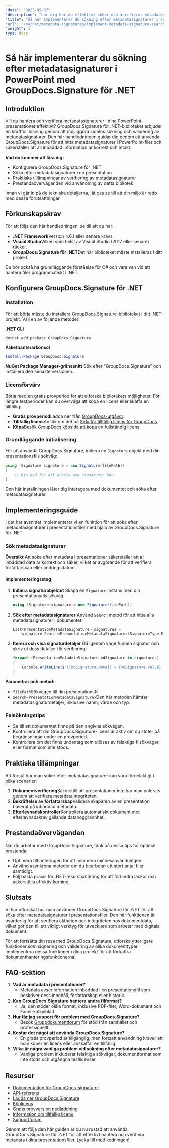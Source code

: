 ```yaml
---
"date": "2025-05-07"
"description": "Lär dig hur du effektivt söker och verifierar metadatasignaturer i PowerPoint-presentationer med GroupDocs.Signature för .NET. Den här guiden behandlar installation, implementering och praktiska tillämpningar."
"title": "Så här implementerar du sökning efter metadatasignaturer i PowerPoint-presentationer med GroupDocs.Signature för .NET"
"url": "/sv/net/metadata-signatures/implement-metadata-signature-search-groupdocs-net/"
"weight": 1
type: docs
---
```

# Så här implementerar du sökning efter metadatasignaturer i PowerPoint med GroupDocs.Signature för .NET

## Introduktion

Vill du hantera och verifiera metadatasignaturer i dina PowerPoint-presentationer effektivt? GroupDocs.Signature för .NET-biblioteket erbjuder en kraftfull lösning genom att möjliggöra sömlös sökning och validering av metadatasignaturer. Den här handledningen guidar dig genom att använda GroupDocs.Signature för att hitta metadatasignaturer i PowerPoint-filer och säkerställer att all inbäddad information är korrekt och intakt.

**Vad du kommer att lära dig:**
- Konfigurera GroupDocs.Signature för .NET
- Söka efter metadatasignaturer i en presentation
- Praktiska tillämpningar av verifiering av metadatasignaturer
- Prestandaöverväganden vid användning av detta bibliotek

Innan vi går in på de tekniska detaljerna, låt oss se till att din miljö är redo med dessa förutsättningar.

## Förkunskapskrav

För att följa den här handledningen, se till att du har:

- **.NET Framework**Version 4.6.1 eller senare krävs.
- **Visual Studio**Vilken som helst av Visual Studio (2017 eller senare) räcker.
- **GroupDocs.Signature för .NET**Det här biblioteket måste installeras i ditt projekt.

Du bör också ha grundläggande förståelse för C# och vara van vid att hantera filer programmatiskt i .NET. 

## Konfigurera GroupDocs.Signature för .NET

### Installation

För att börja måste du installera GroupDocs.Signature-biblioteket i ditt .NET-projekt. Välj en av följande metoder:

**.NET CLI**
```bash
dotnet add package GroupDocs.Signature
```

**Pakethanterarkonsol**
```powershell
Install-Package GroupDocs.Signature
```

**NuGet Package Manager-gränssnitt**
Sök efter "GroupDocs.Signature" och installera den senaste versionen.

### Licensförvärv

Börja med en gratis provperiod för att utforska bibliotekets möjligheter. För längre testperioder kan du överväga att köpa en licens eller skaffa en tillfällig:
- **Gratis provperiod**Ladda ner från [GroupDocs-utgåvor](https://releases.groupdocs.com/signature/net/).
- **Tillfällig licens**Ansök om det på [Sida för tillfällig licens för GroupDocs](https://purchase.groupdocs.com/temporary-license/).
- **Köpa**Besök [GroupDocs köpsida](https://purchase.groupdocs.com/buy) att köpa en fullständig licens.

### Grundläggande initialisering

För att använda GroupDocs.Signature, initiera en `Signature` objekt med din presentationsfils sökväg:

```csharp
using (Signature signature = new Signature(filePath))
{
    // Din kod för att arbeta med signaturer här.
}
```

Den här inställningen låter dig interagera med dokumentet och söka efter metadatasignaturer.

## Implementeringsguide

I det här avsnittet implementerar vi en funktion för att söka efter metadatasignaturer i presentationsfiler med hjälp av GroupDocs.Signature för .NET. 

### Sök metadatasignaturer

**Översikt**
Att söka efter metadata i presentationer säkerställer att all inbäddad data är korrekt och säker, vilket är avgörande för att verifiera författarskap eller ändringsdatum.

#### Implementeringssteg
1. **Initiera signaturobjektet**
   Skapa en `Signature` instans med din presentationsfils sökväg:
   
   ```csharp
   using (Signature signature = new Signature(filePath))
   ```
2. **Sök efter metadatasignaturer**
   Använd `Search` metod för att hitta alla metadatasignaturer i dokumentet:
   
   ```csharp
   List<PresentationMetadataSignature> signatures = 
       signature.Search<PresentationMetadataSignature>(SignatureType.Metadata);
   ```
3. **Iterera och visa signaturdetaljer**
   Gå igenom varje funnen signatur och skriv ut dess detaljer för verifiering:
   
   ```csharp
   foreach (PresentationMetadataSignature mdSignature in signatures)
   {
       Console.WriteLine($"[{mdSignature.Name}] = {mdSignature.Value} ({mdSignature.Type})");
   }
   ```
**Parametrar och metod:**
- `filePath`Sökvägen till din presentationsfil.
- `Search<PresentationMetadataSignature>`Den här metoden hämtar metadatasignaturdetaljer, inklusive namn, värde och typ.

### Felsökningstips

- Se till att dokumentet finns på den angivna sökvägen.
- Kontrollera att din GroupDocs.Signature-licens är aktiv om du stöter på begränsningar under en provperiod.
- Kontrollera om det finns undantag som utlöses av felaktiga filsökvägar eller format som inte stöds.

## Praktiska tillämpningar

Att förstå hur man söker efter metadatasignaturer kan vara fördelaktigt i olika scenarier:
1. **Dokumentverifiering**Säkerställ att presentationer inte har manipulerats genom att verifiera metadataintegriteten.
2. **Bekräftelse av författarskap**Validera skaparen av en presentation baserat på inbäddad metadata.
3. **Efterlevnadskontroller**Kontrollera automatiskt dokument mot efterlevnadskrav gällande datanoggrannhet.

## Prestandaöverväganden

När du arbetar med GroupDocs.Signature, tänk på dessa tips för optimal prestanda:
- Optimera filhanteringen för att minimera minnesanvändningen.
- Använd asynkrona metoder om du bearbetar ett stort antal filer samtidigt.
- Följ bästa praxis för .NET-resurshantering för att förhindra läckor och säkerställa effektiv körning.

## Slutsats

Vi har utforskat hur man använder GroupDocs.Signature för .NET för att söka efter metadatasignaturer i presentationsfiler. Den här funktionen är ovärderlig för att verifiera äktheten och integriteten hos dokumentdata, vilket gör den till ett viktigt verktyg för utvecklare som arbetar med digitala dokument.

För att fortsätta din resa med GroupDocs.Signature, utforska ytterligare funktioner som signering och validering av olika dokumenttyper. Implementera dessa funktioner i dina projekt för att förbättra dokumenthanteringsfunktionerna!

## FAQ-sektion

1. **Vad är metadata i presentationer?**
   - Metadata avser information inbäddad i en presentationsfil som beskriver dess innehåll, författarskap eller historik.
2. **Kan GroupDocs.Signature hantera andra filformat?**
   - Ja, den stöder olika format, inklusive PDF-filer, Word-dokument och Excel-kalkylblad.
3. **Hur får jag support för problem med GroupDocs.Signature?**
   - Besök [Gruppdokumentforum](https://forum.groupdocs.com/c/signature/) för stöd från samhället och professionellt.
4. **Kostar det något att använda GroupDocs.Signature?**
   - En gratis provperiod är tillgänglig, men fortsatt användning kräver att man köper en licens eller anskaffar en tillfällig.
5. **Vilka är några vanliga problem vid sökning efter metadatasignaturer?**
   - Vanliga problem inkluderar felaktiga sökvägar, dokumentformat som inte stöds och utgångna testlicenser.

## Resurser
- [Dokumentation för GroupDocs-signaturer](https://docs.groupdocs.com/signature/net/)
- [API-referens](https://reference.groupdocs.com/signature/net/)
- [Ladda ner GroupDocs.Signature](https://releases.groupdocs.com/signature/net/)
- [Köplicens](https://purchase.groupdocs.com/buy)
- [Gratis provversion nedladdning](https://releases.groupdocs.com/signature/net/)
- [Information om tillfällig licens](https://purchase.groupdocs.com/temporary-license/)
- [Supportforum](https://forum.groupdocs.com/c/signature/)

Genom att följa den här guiden är du nu rustad att använda GroupDocs.Signature för .NET för att effektivt hantera och verifiera metadata i dina presentationsfiler. Lycka till med kodningen!
